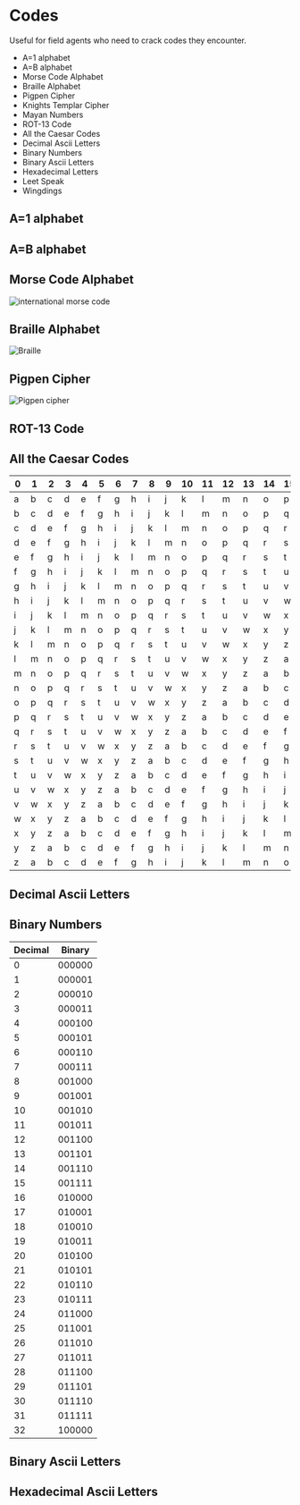 # Codes

Useful for field agents who need to crack codes they encounter.

* A=1 alphabet
* A=B alphabet
* Morse Code Alphabet
* Braille Alphabet
* Pigpen Cipher
* Knights Templar Cipher
* Mayan Numbers
* ROT-13 Code
* All the Caesar Codes
* Decimal Ascii Letters
* Binary Numbers
* Binary Ascii Letters
* Hexadecimal Letters
* Leet Speak
* Wingdings

## A=1 alphabet

## A=B alphabet


## Morse Code Alphabet

![international morse code](International_Morse_Code.svg)



## Braille Alphabet

![Braille](Braille_alfabet.jpg)



## Pigpen Cipher

![Pigpen cipher](pigpen_key.png)


## ROT-13 Code


## All the Caesar Codes


| 0 | 1 | 2 | 3 | 4 | 5 | 6 | 7 | 8 | 9 | 10 | 11 | 12 | 13 | 14 | 15 | 16 | 17 | 18 | 19 | 20 | 21 | 22 | 23 | 24 | 25 |
|----|----|----|----|----|----|----|----|----|----|----|----|----|----|----|----|----|----|----|----|----|----|----|----|----|----|
| a | b | c | d | e | f | g | h | i | j | k | l | m | n | o | p | q | r | s | t | u | v | w | x | y | z |
| b | c | d | e | f | g | h | i | j | k | l | m | n | o | p | q | r | s | t | u | v | w | x | y | z | a |
| c | d | e | f | g | h | i | j | k | l | m | n | o | p | q | r | s | t | u | v | w | x | y | z | a | b |
| d | e | f | g | h | i | j | k | l | m | n | o | p | q | r | s | t | u | v | w | x | y | z | a | b | c |
| e | f | g | h | i | j | k | l | m | n | o | p | q | r | s | t | u | v | w | x | y | z | a | b | c | d |
| f | g | h | i | j | k | l | m | n | o | p | q | r | s | t | u | v | w | x | y | z | a | b | c | d | e |
| g | h | i | j | k | l | m | n | o | p | q | r | s | t | u | v | w | x | y | z | a | b | c | d | e | f |
| h | i | j | k | l | m | n | o | p | q | r | s | t | u | v | w | x | y | z | a | b | c | d | e | f | g |
| i | j | k | l | m | n | o | p | q | r | s | t | u | v | w | x | y | z | a | b | c | d | e | f | g | h |
| j | k | l | m | n | o | p | q | r | s | t | u | v | w | x | y | z | a | b | c | d | e | f | g | h | i |
| k | l | m | n | o | p | q | r | s | t | u | v | w | x | y | z | a | b | c | d | e | f | g | h | i | j |
| l | m | n | o | p | q | r | s | t | u | v | w | x | y | z | a | b | c | d | e | f | g | h | i | j | k |
| m | n | o | p | q | r | s | t | u | v | w | x | y | z | a | b | c | d | e | f | g | h | i | j | k | l |
| n | o | p | q | r | s | t | u | v | w | x | y | z | a | b | c | d | e | f | g | h | i | j | k | l | m |
| o | p | q | r | s | t | u | v | w | x | y | z | a | b | c | d | e | f | g | h | i | j | k | l | m | n |
| p | q | r | s | t | u | v | w | x | y | z | a | b | c | d | e | f | g | h | i | j | k | l | m | n | o |
| q | r | s | t | u | v | w | x | y | z | a | b | c | d | e | f | g | h | i | j | k | l | m | n | o | p |
| r | s | t | u | v | w | x | y | z | a | b | c | d | e | f | g | h | i | j | k | l | m | n | o | p | q |
| s | t | u | v | w | x | y | z | a | b | c | d | e | f | g | h | i | j | k | l | m | n | o | p | q | r |
| t | u | v | w | x | y | z | a | b | c | d | e | f | g | h | i | j | k | l | m | n | o | p | q | r | s |
| u | v | w | x | y | z | a | b | c | d | e | f | g | h | i | j | k | l | m | n | o | p | q | r | s | t |
| v | w | x | y | z | a | b | c | d | e | f | g | h | i | j | k | l | m | n | o | p | q | r | s | t | u |
| w | x | y | z | a | b | c | d | e | f | g | h | i | j | k | l | m | n | o | p | q | r | s | t | u | v |
| x | y | z | a | b | c | d | e | f | g | h | i | j | k | l | m | n | o | p | q | r | s | t | u | v | w |
| y | z | a | b | c | d | e | f | g | h | i | j | k | l | m | n | o | p | q | r | s | t | u | v | w | x |
| z | a | b | c | d | e | f | g | h | i | j | k | l | m | n | o | p | q | r | s | t | u | v | w | x | y |



## Decimal Ascii Letters



## Binary Numbers

| Decimal | Binary|
|---------|-------|
| 0 | 000000 |
| 1 | 000001 |
| 2 | 000010 |
| 3 | 000011 |
| 4 | 000100 |
| 5 | 000101 |
| 6 | 000110 |
| 7 | 000111 |
| 8 | 001000 |
| 9 | 001001 |
| 10 | 001010 |
| 11 | 001011 |
| 12 | 001100 |
| 13 | 001101 |
| 14 | 001110 |
| 15 | 001111 |
| 16 | 010000 |
| 17 | 010001 |
| 18 | 010010 |
| 19 | 010011 |
| 20 | 010100 |
| 21 | 010101 |
| 22 | 010110 |
| 23 | 010111 |
| 24 | 011000 |
| 25 | 011001 |
| 26 | 011010 |
| 27 | 011011 |
| 28 | 011100 |
| 29 | 011101 |
| 30 | 011110 |
| 31 | 011111 |
| 32 | 100000 |


## Binary Ascii Letters
## Hexadecimal Ascii Letters
